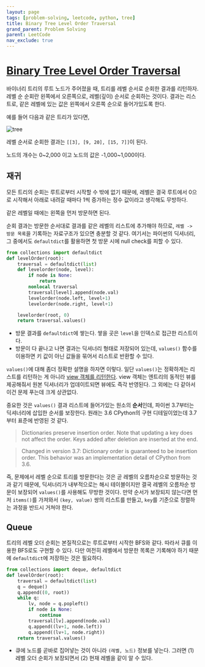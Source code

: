 ```yaml
---
layout: page
tags: [problem-solving, leetcode, python, tree]
title: Binary Tree Level Order Traversal
grand_parent: Problem Solving
parent: LeetCode
nav_exclude: true
---
```


# [Binary Tree Level Order Traversal](https://leetcode.com/problems/binary-tree-level-order-traversal/)

 바이너리 트리의 루트 노드가 주어졌을 때, 트리를 레벨 순서로 순회한
 결과를 리턴하자. 레벨 순 순회란 왼쪽에서 오른쪽으로, 레벨(깊이)
 순서로 순회하는 것이다. 결과는 리스트로, 같은 레벨에 있는 값은
 왼쪽에서 오른쪽 순으로 들어가있도록 한다.

 예를 들어 다음과 같은 트리가 있다면,

![tree](https://assets.leetcode.com/uploads/2021/02/19/tree1.jpg)

 레벨 순서로 순회한 결과는 `[[3], [9, 20], [15, 7]]`이 된다.

 노드의 개수는 0~2,000 이고 노드의 값은 -1,000~1,000이다.

## 재귀

 모든 트리의 순회는 루트로부터 시작할 수 밖에 없기 때문에, 레벨은 결국
 루트에서 0으로 시작해서 아래로 내려갈 때마다 1씩 증가하는 정수
 값이라고 생각해도 무방하다.

 같은 레벨일 때에는 왼쪽을 먼저 방문하면 된다.

 순회 결과는 방문한 순서대로 결과를 같은 레벨의 리스트에 추가해야
 하므로, `레벨 -> 방문 목록`을 기록하는 자료구조가 있으면 충분할 것
 같다. 여기서는 파이썬의 딕셔너리, 그 중에서도 `defaultdict`를
 활용하면 첫 방문 시에 null check를 피할 수 있다.

```python
from collections import defaultdict
def levelOrder(root):
    traversal = defaultdict(list)
    def levelorder(node, level):
        if node is None:
            return
        nonlocal traversal
        traversal[level].append(node.val)
        levelorder(node.left, level+1)
        levelorder(node.right, level+1)

    levelorder(root, 0)
    return traversal.values()
```

 - 방문 결과를 `defaultdict`에 쌓는다. 쌓을 곳은 `level`을 인덱스로
   접근한 리스트이다.
 - 방문이 다 끝나고 나면 결과는 딕셔너리 형태로 저장되어 있는데,
   `values()` 함수를 이용하면 키 값이 아닌 값들을 묶어서 리스트로
   반환할 수 있다.

 `values()`에 대해 좀더 정확한 설명을 하자면 이렇다. 일단 `values()`는
 정확하게는 리스트를 리턴하는 게 아니라 [view 객체를
 리턴한다](https://docs.python.org/3/library/stdtypes.html#dict.values). view
 객체는 엔트리의 동적인 뷰를 제공해줘서 원본 딕셔너리가 업데이트되면
 뷰에도 즉각 반영된다. 그 외에는 다 같아서 이건 문제 푸는데 크게
 상관없다.

 중요한 것은 `values()` 결과 리스트에 들어가있는 원소의 **순서**인데,
 파이썬 3.7부터는 딕셔너리에 삽입한 순서를 보장한다. 원래는 3.6
 CPython의 구현 디테일이었는데 3.7부터 표준에 반영된 것 같다.

> Dictionaries preserve insertion order. Note that updating a key does
> not affect the order. Keys added after deletion are inserted at the
> end.

> Changed in version 3.7: Dictionary order is guaranteed to be
> insertion order. This behavior was an implementation detail of
> CPython from 3.6.


 즉, 문제에서 레벨 순으로 트리를 방문한다는 것은 곧 레벨의
 오름차순으로 방문하는 것과 같기 때문에, 딕셔너리가 내부적으로는 해시
 테이블이지만 결국 레벨의 오름차순 방문이 보장되어 `values()`를
 사용해도 무방한 것이다. 만약 순서가 보장되지 않는다면 먼저
 `items()`를 가져와서 `(key, value)` 쌍의 리스트를 만들고, `key`를
 기준으로 정렬하는 과정을 반드시 거쳐야 한다.

## Queue

 트리의 레벨 오더 순회는 본질적으로는 루트로부터 시작한 BFS와
 같다. 따라서 큐를 이용한 BFS로도 구현할 수 있다. 다만 여전히 레벨에서
 방문한 목록은 기록해야 하기 때문에 `defaultdict`에 저장하는 것은
 필요하다.

```python
from collections import deque, defaultdict
def levelOrder(root):
    traversal = defaultdict(list)
    q = deque()
    q.append((0, root))
    while q:
        lv, node = q.popleft()
        if node is None:
            continue
        traversal[lv].append(node.val)
        q.append((lv+1, node.left))
        q.append((lv+1, node.right))
    return traversal.values()
```

 - 큐에 노드를 곧바로 집어넣는 것이 아니라 `(레벨, 노드)` 정보를
   넣는다. 그러면 (1) 레벨 오더 순회가 보장되면서 (2) 현재 레벨을 같이
   알 수 있다.
